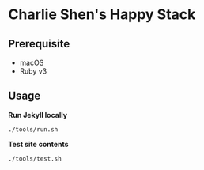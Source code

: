 # Charlie Shen's Happy Stack


## Prerequisite 

- macOS
- Ruby v3

## Usage

**Run Jekyll locally**

```
./tools/run.sh
```

**Test site contents**

```
./tools/test.sh
```
